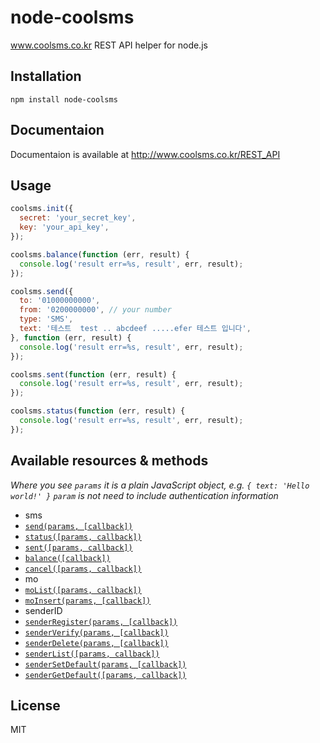 node-coolsms
=====

www.coolsms.co.kr REST API helper for node.js

## Installation
`npm install node-coolsms`

## Documentaion
Documentaion is available at http://www.coolsms.co.kr/REST_API

## Usage
```javascript
coolsms.init({
  secret: 'your_secret_key',
  key: 'your_api_key',
});

coolsms.balance(function (err, result) {
  console.log('result err=%s, result', err, result);
});

coolsms.send({
  to: '01000000000',
  from: '0200000000', // your number
  type: 'SMS',
  text: '테스트  test .. abcdeef .....efer 테스트 입니다',
}, function (err, result) {
  console.log('result err=%s, result', err, result);
});

coolsms.sent(function (err, result) {
  console.log('result err=%s, result', err, result);
});

coolsms.status(function (err, result) {
  console.log('result err=%s, result', err, result);
});
```

## Available resources & methods
*Where you see `params` it is a plain JavaScript object, e.g. `{ text: 'Hello world!' }`*
*`param` is not need to include authentication information*

 * sms
  * [`send(params, [callback])`](http://www.coolsms.co.kr/SMS_API#POSTsend)
  * [`status([params, callback])`](http://www.coolsms.co.kr/SMS_API#GETstatus)
  * [`sent([params, callback])`](http://www.coolsms.co.kr/SMS_API#GETsent)
  * [`balance([callback])`](http://www.coolsms.co.kr/SMS_API#GETbalance)
  * [`cancel([params, callback])`](http://www.coolsms.co.kr/SMS_API#POSTcancel)
 * mo
  * [`moList([params, callback])`](http://www.coolsms.co.kr/MO_API#GETlist)
  * [`moInsert(params, [callback])`](http://www.coolsms.co.kr/MO_API#POSTinsert)
 * senderID
  * [`senderRegister(params, [callback])`](http://www.coolsms.co.kr/SenderID_API#POSTregister)
  * [`senderVerify(params, [callback])`](http://www.coolsms.co.kr/SenderID_API#POSTverify)
  * [`senderDelete(params, [callback])`](http://www.coolsms.co.kr/SenderID_API#POSTdelete)
  * [`senderList([params, callback])`](http://www.coolsms.co.kr/SenderID_API#GETlist)
  * [`senderSetDefault(params, [callback])`](http://www.coolsms.co.kr/SenderID_API#POSTset_default)
  * [`senderGetDefault([params, callback])`](http://www.coolsms.co.kr/SenderID_API#GETget_default)

## License
MIT
